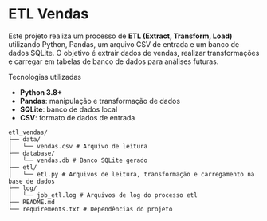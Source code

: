 # ETL Vendas

Este projeto realiza um processo de **ETL (Extract, Transform, Load)** utilizando Python, Pandas, um arquivo CSV de entrada e um banco de dados SQLite. O objetivo é extrair dados de vendas, realizar transformações e carregar em tabelas de banco de dados para análises futuras.

Tecnologias utilizadas

- **Python 3.8+**
- **Pandas**: manipulação e transformação de dados
- **SQLite**: banco de dados local
- **CSV**: formato de dados de entrada

```text
etl_vendas/
├── data/
│   └── vendas.csv # Arquivo de leitura
├── database/
│   └── vendas.db # Banco SQLite gerado
├── etl/
│   └── etl.py # Arquivos de leitura, transformação e carregamento na base de dados
├── log/
│   └── job_etl.log # Arquivos de log do processo etl
├── README.md
└── requirements.txt # Dependências do projeto
